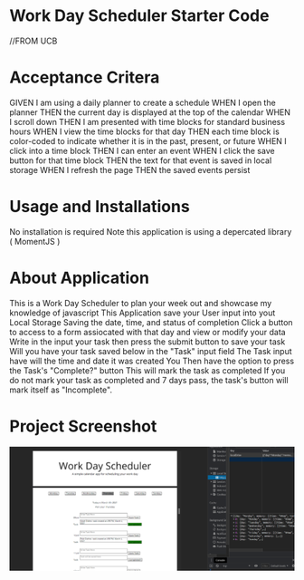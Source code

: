 # Work Day Scheduler Starter Code

//FROM UCB

# Acceptance Critera

GIVEN I am using a daily planner to create a schedule
WHEN I open the planner
THEN the current day is displayed at the top of the calendar
WHEN I scroll down
THEN I am presented with time blocks for standard business hours
WHEN I view the time blocks for that day
THEN each time block is color-coded to indicate whether it is in the past, present, or future
WHEN I click into a time block
THEN I can enter an event
WHEN I click the save button for that time block
THEN the text for that event is saved in local storage
WHEN I refresh the page
THEN the saved events persist

# Usage and Installations

No installation is required
Note this application is using a depercated library ( MomentJS )

# About Application

This is a Work Day Scheduler to plan your week out and showcase my knowledge of javascript
This Application save your User input into yout Local Storage
Saving the date, time, and status of completion
Click a button to access to a form assiocated with that day and view or modify your data
Write in the input your task then press the submit button to save your task
Will you have your task saved below in the "Task" input field
The Task input have will the time and date it was created
You Then have the option to press the Task's "Complete?" button
This will mark the task as completed
If you do not mark your task as completed and 7 days pass, the task's button will mark itself as "Incomplete".

# Project Screenshot

![ScreenShot](assets/screenshot.png)